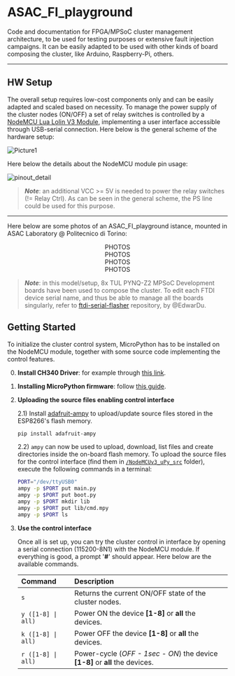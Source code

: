 # ASAC_FI_playground

Code and documentation for FPGA/MPSoC cluster management architecture, to be used for testing purposes or extensive fault injection campaigns. It can be easily adapted to be used with other kinds of board composing the cluster, like Arduino, Raspberry-Pi, others.

------

## HW Setup

The overall setup requires low-cost components only and can be easily adapted and scaled based on necessity. To manage the power supply of the cluster nodes (ON/OFF) a set of relay switches is controlled by a [NodeMCU Lua Lolin V3 Module](https://www.az-delivery.de/en/products/nodemcu-lolin-v3-modul-mit-esp8266), implementing a user interface accessible through USB-serial connection.
Here below is the general scheme of the hardware setup:

![Picture1](https://github.com/danirizziero/FI-playground/assets/37268662/107f36ac-55cc-474d-a424-6bb6e35217cd)

Here below the details about the NodeMCU module pin usage:

![pinout_detail](https://github.com/danirizziero/FI-playground/assets/37268662/065e586b-f8ef-446f-b161-7249cee2d9b2)

>***Note***: an additional VCC >= 5V is needed to power the relay switches (!= Relay Ctrl). As can be seen in the general scheme, the PS line could be used for this purpose.

------

Here below are some photos of an ASAC_FI_playground istance, mounted in ASAC Laboratory @ Politecnico di Torino:
<center>PHOTOS<br>PHOTOS<br>PHOTOS<br>PHOTOS<br> </center>

>***Note***: in this model/setup, 8x TUL PYNQ-Z2 MPSoC Development boards have been used to compose the cluster. To edit each FTDI device serial name, and thus be able to manage all the boards singularly, refer to [ftdi-serial-flasher](https://github.com/EdwarDu/ftdi-serial-flasher) repository, by @EdwarDu.

## Getting Started

To initialize the cluster control system, MicroPython has to be installed on the NodeMCU module, together with some source code implementing the control features.

0) **Install CH340 Driver**: for example through [this link](https://www.wch.cn/download/CH341SER_EXE.html).
1) **Installing MicroPython firmware**: follow [this guide](docs/ESP8266_uPy_guide.pdf).

2) **Uploading the source files enabling control interface**
   
    2.1) Install [adafruit-ampy](https://pypi.org/project/adafruit-ampy/) to upload/update source files stored in the ESP8266's flash memory.

    ```sh
    pip install adafruit-ampy
    ```

    2.2) ```ampy``` can now be used to upload, download, list files and create directories inside the on-board flash memory. To upload the source files for the control interface (find them in [```/NodeMCUv3_uPy_src```](NodeMCUv3_uPy_src) folder), execute the following commands in a terminal:

    ```bash
    PORT="/dev/ttyUSB0"
    ampy -p $PORT put main.py
    ampy -p $PORT put boot.py
    ampy -p $PORT mkdir lib
    ampy -p $PORT put lib/cmd.mpy
    ampy -p $PORT ls
    ```

4) **Use the control interface**

   Once all is set up, you can try the cluster control in interface by opening a serial connection (115200-8N1) with the NodeMCU module. If everything is good, a prompt '**#**' should appear. Here below are the available commands.

    | Command           | Description |
    | :---------------- | :------ |
    | ```s``` | Returns the current ON/OFF state of the cluster nodes.   |
    | ```y ([1-8] \| all)``` | Power ON the device **[1-8]** or **all** the devices.   |
    | ```k ([1-8] \| all)``` | Power OFF the device **[1-8]** or **all** the devices.   |
    | ```r ([1-8] \| all)``` | Power-cycle (*OFF - 1sec - ON*) the device **[1-8]** or **all** the devices.|
